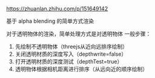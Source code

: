 https://zhuanlan.zhihu.com/p/151649142

基于 alpha blending 的简单方式渲染

对于透明物体的渲染，简单处理方式是对透明物体 一般步骤： 

1. 先绘制不透明物体（threejs从近向远排序绘制）
2. 关闭透明材质的深度写入（depthwrite=false）
3. 打开透明材质的深度测试（depthTest=true）
4. 透明物体根据相机距离进行排序（从远向近的顺序绘制）